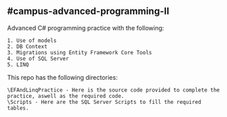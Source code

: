 #campus-advanced-programming-II
-------------------------------

Advanced C# programming practice with the following:

    1. Use of models
    2. DB Context
    3. Migrations using Entity Framework Core Tools
    4. Use of SQL Server
    5. LINQ

This repo has the following directories:
    
    \EFAndLinqPractice - Here is the source code provided to complete the practice, aswell as the required code.
    \Scripts - Here are the SQL Server Scripts to fill the required tables.